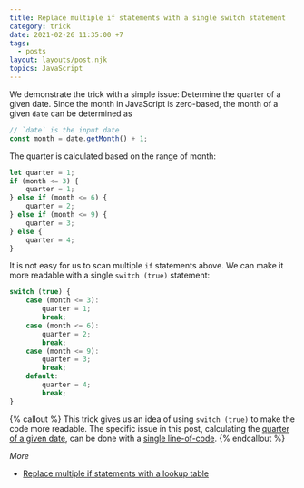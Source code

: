 ```yaml
---
title: Replace multiple if statements with a single switch statement
category: trick
date: 2021-02-26 11:35:00 +7
tags:
  - posts
layout: layouts/post.njk
topics: JavaScript
---
```


We demonstrate the trick with a simple issue: Determine the quarter of a given date.
Since the month in JavaScript is zero-based, the month of a given `date` can be determined as 

```js
// `date` is the input date
const month = date.getMonth() + 1;
```

The quarter is calculated based on the range of month:

```js
let quarter = 1;
if (month <= 3) {
    quarter = 1;
} else if (month <= 6) {
    quarter = 2;
} else if (month <= 9) {
    quarter = 3;
} else {
    quarter = 4;
}
```

It is not easy for us to scan multiple `if` statements above. We can make it more readable with a single `switch (true)` statement:

```js
switch (true) {
    case (month <= 3): 
        quarter = 1;
        break;
    case (month <= 6):
        quarter = 2;
        break;
    case (month <= 9):
        quarter = 3;
        break;
    default:
        quarter = 4;
        break;
}
```

{% callout %}
This trick gives us an idea of using `switch (true)` to make the code more readable. The specific issue in this post, calculating the [quarter of a given date](https://1loc.dev/#get-the-current-quarter-of-a-date), can be done with a [single line-of-code](https://1loc.dev).
{% endcallout %}

_More_

* [Replace multiple if statements with a lookup table](/replace-multiple-if-statements-with-a-lookup-table.html)